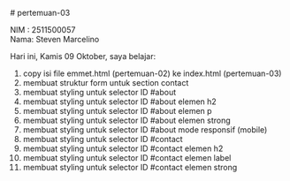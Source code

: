# pertemuan-03

NIM : 2511500057<br>
Nama: Steven Marcelino<br>

Hari ini, Kamis 09 Oktober, saya belajar:
<ol>
  <li>copy isi file emmet.html (pertemuan-02) ke index.html (pertemuan-03)</li>
  <li>membuat struktur form untuk section contact</li>
  <li>membuat styling untuk selector ID #about</li>
  <li>membuat styling untuk selector ID #about elemen h2</li>
  <li>membuat styling untuk selector ID #about elemen p</li>
  <li>membuat styling untuk selector ID #about elemen strong</li>
  <li>membuat styling untuk selector ID #about mode responsif (mobile)</li>
  <li>membuat styling untuk selector ID #contact</li>
  <li>membuat styling untuk selector ID #contact elemen h2</li>
  <li>membuat styling untuk selector ID #contact elemen label</li>
  <li>membuat styling untuk selector ID #contact elemen strong</li>
</ol>